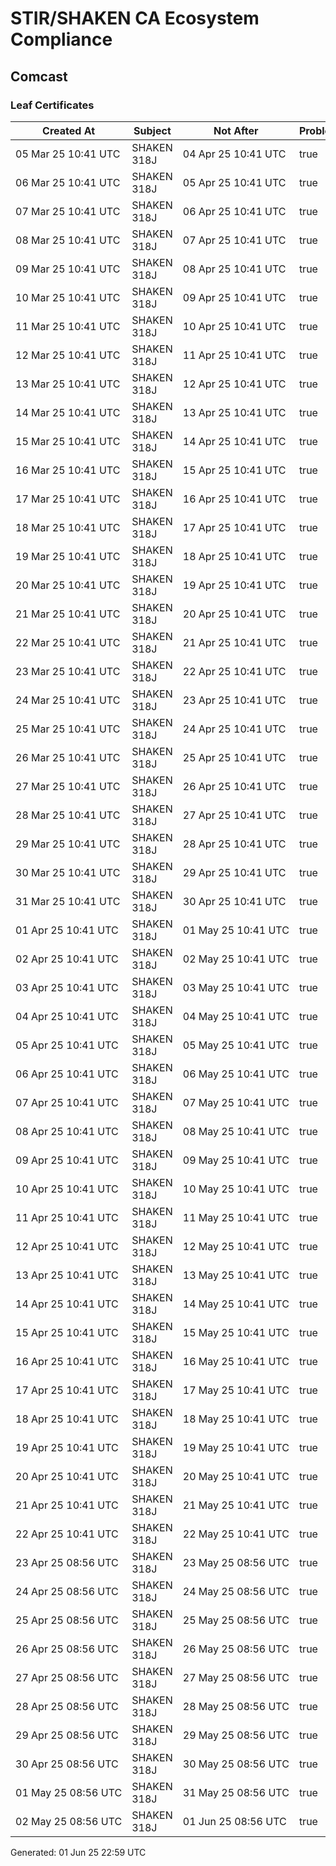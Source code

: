 # STIR/SHAKEN CA Ecosystem Compliance

## Comcast

### Leaf Certificates

| Created At | Subject | Not After | Problems | Link |
|------------|---------|-----------|----------|------|
| 05&#160;Mar&#160;25&#160;10:41&#160;UTC | SHAKEN 318J | 04&#160;Apr&#160;25&#160;10:41&#160;UTC | true | [view](../CERTS/358b09b06c37931420a286e0201cb4f0ae2cff9053832dfbe993a7b33971558d/README.md) |
| 06&#160;Mar&#160;25&#160;10:41&#160;UTC | SHAKEN 318J | 05&#160;Apr&#160;25&#160;10:41&#160;UTC | true | [view](../CERTS/a44bf447ea6d6c9198c8858e1225d800c51e7b052c92be4cb009e4c5bf24821e/README.md) |
| 07&#160;Mar&#160;25&#160;10:41&#160;UTC | SHAKEN 318J | 06&#160;Apr&#160;25&#160;10:41&#160;UTC | true | [view](../CERTS/a4d4b2c71994bc61cd7095fc9e6158247c8c4ba7d08e3c300dd38289d5d3f630/README.md) |
| 08&#160;Mar&#160;25&#160;10:41&#160;UTC | SHAKEN 318J | 07&#160;Apr&#160;25&#160;10:41&#160;UTC | true | [view](../CERTS/e56d6571a380e3c87691cff20d8d14db08c2264967405cd5b7bddef6f4c8f3e7/README.md) |
| 09&#160;Mar&#160;25&#160;10:41&#160;UTC | SHAKEN 318J | 08&#160;Apr&#160;25&#160;10:41&#160;UTC | true | [view](../CERTS/d9f38b0f46060993cd96a1512cfc5ecdf5c734ebcabe171ef7ba00c905f483f5/README.md) |
| 10&#160;Mar&#160;25&#160;10:41&#160;UTC | SHAKEN 318J | 09&#160;Apr&#160;25&#160;10:41&#160;UTC | true | [view](../CERTS/8eba327477438423c77ad9b499d35b7797c057f6bd6eb80d4ccc72f02da08cc5/README.md) |
| 11&#160;Mar&#160;25&#160;10:41&#160;UTC | SHAKEN 318J | 10&#160;Apr&#160;25&#160;10:41&#160;UTC | true | [view](../CERTS/9629bacef58a1ab0e4ec8b4a263501ea5cad64785fd3c89abb8e1a1d4df0b020/README.md) |
| 12&#160;Mar&#160;25&#160;10:41&#160;UTC | SHAKEN 318J | 11&#160;Apr&#160;25&#160;10:41&#160;UTC | true | [view](../CERTS/3b56322969600d739d2cac4a9c93ffb7a6d8a453c3baf8febc516bc20eb21d4d/README.md) |
| 13&#160;Mar&#160;25&#160;10:41&#160;UTC | SHAKEN 318J | 12&#160;Apr&#160;25&#160;10:41&#160;UTC | true | [view](../CERTS/9c8e2f6410d62727661d549734f954da5a774376166d409a275d8b02a912bb94/README.md) |
| 14&#160;Mar&#160;25&#160;10:41&#160;UTC | SHAKEN 318J | 13&#160;Apr&#160;25&#160;10:41&#160;UTC | true | [view](../CERTS/5a91f8445f4a8803c0a354a0fb287186f728ceea3c0b30dc2210a58d8ce8beb6/README.md) |
| 15&#160;Mar&#160;25&#160;10:41&#160;UTC | SHAKEN 318J | 14&#160;Apr&#160;25&#160;10:41&#160;UTC | true | [view](../CERTS/10b22092a441e497ad86538edb21b4be3b2386c9e96aadf8f60b715fe4acfea2/README.md) |
| 16&#160;Mar&#160;25&#160;10:41&#160;UTC | SHAKEN 318J | 15&#160;Apr&#160;25&#160;10:41&#160;UTC | true | [view](../CERTS/671d1a3c2f462172eee87f28ba482c00256a961216bdc8f227c5e2d9b9a69e4f/README.md) |
| 17&#160;Mar&#160;25&#160;10:41&#160;UTC | SHAKEN 318J | 16&#160;Apr&#160;25&#160;10:41&#160;UTC | true | [view](../CERTS/ef6be38573313e0f97536043d6f5a92f87c9b07f48202cb48a55f5e873997df6/README.md) |
| 18&#160;Mar&#160;25&#160;10:41&#160;UTC | SHAKEN 318J | 17&#160;Apr&#160;25&#160;10:41&#160;UTC | true | [view](../CERTS/c9fb1a6ba2e7276492d77a286eaaeb24b9d4ebd4e7dfaf84cb07ac949182d673/README.md) |
| 19&#160;Mar&#160;25&#160;10:41&#160;UTC | SHAKEN 318J | 18&#160;Apr&#160;25&#160;10:41&#160;UTC | true | [view](../CERTS/dd90a5bddb26742cca875b806d3d11d975e384838c20b464691626a21589a151/README.md) |
| 20&#160;Mar&#160;25&#160;10:41&#160;UTC | SHAKEN 318J | 19&#160;Apr&#160;25&#160;10:41&#160;UTC | true | [view](../CERTS/e564451e70d176988a4c0997d066b9b5279cef52d3bff59392994c66846fe698/README.md) |
| 21&#160;Mar&#160;25&#160;10:41&#160;UTC | SHAKEN 318J | 20&#160;Apr&#160;25&#160;10:41&#160;UTC | true | [view](../CERTS/dbd2f0a40209de997e329e332aa664d06039af64410730d743a8bd78e5eb5d85/README.md) |
| 22&#160;Mar&#160;25&#160;10:41&#160;UTC | SHAKEN 318J | 21&#160;Apr&#160;25&#160;10:41&#160;UTC | true | [view](../CERTS/512af4d3e374e3cdfdfc377a28ad67539ee461d10ef17f722694d16524fde7eb/README.md) |
| 23&#160;Mar&#160;25&#160;10:41&#160;UTC | SHAKEN 318J | 22&#160;Apr&#160;25&#160;10:41&#160;UTC | true | [view](../CERTS/2c52704ac814a4ac2b8bf27ccf436af126d78662832b50aaeb2ceafa4011bf5d/README.md) |
| 24&#160;Mar&#160;25&#160;10:41&#160;UTC | SHAKEN 318J | 23&#160;Apr&#160;25&#160;10:41&#160;UTC | true | [view](../CERTS/78d63a54991107264c9f784109882b837369d27a1a56570d549271ab3f869454/README.md) |
| 25&#160;Mar&#160;25&#160;10:41&#160;UTC | SHAKEN 318J | 24&#160;Apr&#160;25&#160;10:41&#160;UTC | true | [view](../CERTS/313297392be583806e6521a5cfbde1129b1e9ed358455df8bb2b0fd9540163f3/README.md) |
| 26&#160;Mar&#160;25&#160;10:41&#160;UTC | SHAKEN 318J | 25&#160;Apr&#160;25&#160;10:41&#160;UTC | true | [view](../CERTS/bd45f84a8136e94de6770beae0d9006593b5e605ff87669b4971b3617b05c615/README.md) |
| 27&#160;Mar&#160;25&#160;10:41&#160;UTC | SHAKEN 318J | 26&#160;Apr&#160;25&#160;10:41&#160;UTC | true | [view](../CERTS/64f4e88f728d7a58817e3144be92ec85a85f76034bcf7b8533c153c15f60beea/README.md) |
| 28&#160;Mar&#160;25&#160;10:41&#160;UTC | SHAKEN 318J | 27&#160;Apr&#160;25&#160;10:41&#160;UTC | true | [view](../CERTS/4924091df77f0730305fc45ec3866ebd73d85017275507b24f11e3502f82e153/README.md) |
| 29&#160;Mar&#160;25&#160;10:41&#160;UTC | SHAKEN 318J | 28&#160;Apr&#160;25&#160;10:41&#160;UTC | true | [view](../CERTS/75c12ded741de0cbc3c0172ffd8a985a11423559aaf75b6368005cb82ec593ab/README.md) |
| 30&#160;Mar&#160;25&#160;10:41&#160;UTC | SHAKEN 318J | 29&#160;Apr&#160;25&#160;10:41&#160;UTC | true | [view](../CERTS/ed96869fdab1d2d81521f0c0a239434058511f79e56b0890f1b447d07bace8a9/README.md) |
| 31&#160;Mar&#160;25&#160;10:41&#160;UTC | SHAKEN 318J | 30&#160;Apr&#160;25&#160;10:41&#160;UTC | true | [view](../CERTS/44f0d8cfc78c11b70baca852040d0f3ff03234760e4994f02fde4d8bff18aa6e/README.md) |
| 01&#160;Apr&#160;25&#160;10:41&#160;UTC | SHAKEN 318J | 01&#160;May&#160;25&#160;10:41&#160;UTC | true | [view](../CERTS/1dcbd3fe957497a156b5d774c1f27eff4fa61913e61096c63d625a7786f0d576/README.md) |
| 02&#160;Apr&#160;25&#160;10:41&#160;UTC | SHAKEN 318J | 02&#160;May&#160;25&#160;10:41&#160;UTC | true | [view](../CERTS/850dcbdfda006435d49df16393e0b663233166642cd2f57e990f0a619c854e3d/README.md) |
| 03&#160;Apr&#160;25&#160;10:41&#160;UTC | SHAKEN 318J | 03&#160;May&#160;25&#160;10:41&#160;UTC | true | [view](../CERTS/7ac025ebbe3338698a4fdd5561963fa8d18196759a91f674dfebe5820dcfe50b/README.md) |
| 04&#160;Apr&#160;25&#160;10:41&#160;UTC | SHAKEN 318J | 04&#160;May&#160;25&#160;10:41&#160;UTC | true | [view](../CERTS/8d97a336deaa3a2a0a9bb3f44deed587dceafd60d03695a1fc09011cc463f07b/README.md) |
| 05&#160;Apr&#160;25&#160;10:41&#160;UTC | SHAKEN 318J | 05&#160;May&#160;25&#160;10:41&#160;UTC | true | [view](../CERTS/ee5419af5879875ec6bdc01a617a6a140fada112627184b15f83466b57b5aa6e/README.md) |
| 06&#160;Apr&#160;25&#160;10:41&#160;UTC | SHAKEN 318J | 06&#160;May&#160;25&#160;10:41&#160;UTC | true | [view](../CERTS/a92a78cf30a16055a61fef8dde84788a3ddd33e9835cb80fd0524c4141036c4b/README.md) |
| 07&#160;Apr&#160;25&#160;10:41&#160;UTC | SHAKEN 318J | 07&#160;May&#160;25&#160;10:41&#160;UTC | true | [view](../CERTS/85513c76f437197d13d5098e13f2f8d8dba435e2125671c8c94ab03d9b5da5a1/README.md) |
| 08&#160;Apr&#160;25&#160;10:41&#160;UTC | SHAKEN 318J | 08&#160;May&#160;25&#160;10:41&#160;UTC | true | [view](../CERTS/0997acabf394053e25a93d002c2824fa62882c27ff6cdc734c32e042c17ae259/README.md) |
| 09&#160;Apr&#160;25&#160;10:41&#160;UTC | SHAKEN 318J | 09&#160;May&#160;25&#160;10:41&#160;UTC | true | [view](../CERTS/b76b4140d1e65d43f3b6b15706fc502cf59ceafa2d272c5f05601e54d225a328/README.md) |
| 10&#160;Apr&#160;25&#160;10:41&#160;UTC | SHAKEN 318J | 10&#160;May&#160;25&#160;10:41&#160;UTC | true | [view](../CERTS/e3d5a0b195825a67b6ada965ade9ab568ee0046365a6ce72d46194375779a204/README.md) |
| 11&#160;Apr&#160;25&#160;10:41&#160;UTC | SHAKEN 318J | 11&#160;May&#160;25&#160;10:41&#160;UTC | true | [view](../CERTS/371d2f3abfba1db9033037abde79317160a83bf653ecc444922b76185cc6523d/README.md) |
| 12&#160;Apr&#160;25&#160;10:41&#160;UTC | SHAKEN 318J | 12&#160;May&#160;25&#160;10:41&#160;UTC | true | [view](../CERTS/a4294fc6fe1476308f426055ff4b3f29a1fef6d65bf8fd7edd6879fd19633211/README.md) |
| 13&#160;Apr&#160;25&#160;10:41&#160;UTC | SHAKEN 318J | 13&#160;May&#160;25&#160;10:41&#160;UTC | true | [view](../CERTS/2c30b134392ccaf7c8e5013460fb6952565a95d8d1dd5c69e163b88606154ced/README.md) |
| 14&#160;Apr&#160;25&#160;10:41&#160;UTC | SHAKEN 318J | 14&#160;May&#160;25&#160;10:41&#160;UTC | true | [view](../CERTS/b05210a7d0d62c516846d2c3419eac61446d924cb353d6968c8dff85b1c7afbe/README.md) |
| 15&#160;Apr&#160;25&#160;10:41&#160;UTC | SHAKEN 318J | 15&#160;May&#160;25&#160;10:41&#160;UTC | true | [view](../CERTS/b43cd1c7b3717b5419b74cd2074bdb2ff8f70d509e43750628550ed6567bf686/README.md) |
| 16&#160;Apr&#160;25&#160;10:41&#160;UTC | SHAKEN 318J | 16&#160;May&#160;25&#160;10:41&#160;UTC | true | [view](../CERTS/cae0d34ab8f82d7b6d20777d52aa2ad4710ff620b5a42a680298c2d75c6e6b97/README.md) |
| 17&#160;Apr&#160;25&#160;10:41&#160;UTC | SHAKEN 318J | 17&#160;May&#160;25&#160;10:41&#160;UTC | true | [view](../CERTS/9aa7eac25b68953acaf2e71fa1824197515e5e88f732873fd5963420b2bc5ea0/README.md) |
| 18&#160;Apr&#160;25&#160;10:41&#160;UTC | SHAKEN 318J | 18&#160;May&#160;25&#160;10:41&#160;UTC | true | [view](../CERTS/92c9f398b24fef6ae3cb458cc4389942b65e06638ffa00bbebe0fab1b850f378/README.md) |
| 19&#160;Apr&#160;25&#160;10:41&#160;UTC | SHAKEN 318J | 19&#160;May&#160;25&#160;10:41&#160;UTC | true | [view](../CERTS/c0e60b3eb6998c5496c1ad9abb8261ea7e2ca2395607d1ad22bcf279e8f30bbe/README.md) |
| 20&#160;Apr&#160;25&#160;10:41&#160;UTC | SHAKEN 318J | 20&#160;May&#160;25&#160;10:41&#160;UTC | true | [view](../CERTS/4b6f85eaa4fc04298f951b7aaaf757bc8cd9cc3dd89053947d0b4074f7d006e4/README.md) |
| 21&#160;Apr&#160;25&#160;10:41&#160;UTC | SHAKEN 318J | 21&#160;May&#160;25&#160;10:41&#160;UTC | true | [view](../CERTS/8e2e6fc2251a2768ebef059c2b33e41d04190688449176bc78f01ff8cbd5c61c/README.md) |
| 22&#160;Apr&#160;25&#160;10:41&#160;UTC | SHAKEN 318J | 22&#160;May&#160;25&#160;10:41&#160;UTC | true | [view](../CERTS/d0920422db21bac863204c06a0a8e4a793e03a207269cba10d955344f14bde3f/README.md) |
| 23&#160;Apr&#160;25&#160;08:56&#160;UTC | SHAKEN 318J | 23&#160;May&#160;25&#160;08:56&#160;UTC | true | [view](../CERTS/0d1cb7e80e0c5b5c7a3be67b27fa5bc8cb095f0b5f30a37daba77795cd4d9974/README.md) |
| 24&#160;Apr&#160;25&#160;08:56&#160;UTC | SHAKEN 318J | 24&#160;May&#160;25&#160;08:56&#160;UTC | true | [view](../CERTS/e032712960206908e4a56c846b27ca8d58ba9f8822164a5ebaeb4c5cc1f0d753/README.md) |
| 25&#160;Apr&#160;25&#160;08:56&#160;UTC | SHAKEN 318J | 25&#160;May&#160;25&#160;08:56&#160;UTC | true | [view](../CERTS/295290fbcf91a94eaa25b561c1ae4cb0be65778629e79000eba98e5ae6159044/README.md) |
| 26&#160;Apr&#160;25&#160;08:56&#160;UTC | SHAKEN 318J | 26&#160;May&#160;25&#160;08:56&#160;UTC | true | [view](../CERTS/1ae840ceeec2f5e0eff39afc6afef37993dca22cb031bb67c4f6ef0cbc2f4272/README.md) |
| 27&#160;Apr&#160;25&#160;08:56&#160;UTC | SHAKEN 318J | 27&#160;May&#160;25&#160;08:56&#160;UTC | true | [view](../CERTS/c343bfa81f648271e7edf0d372215fe502e9ee695af454e093a1916933942fef/README.md) |
| 28&#160;Apr&#160;25&#160;08:56&#160;UTC | SHAKEN 318J | 28&#160;May&#160;25&#160;08:56&#160;UTC | true | [view](../CERTS/e15f19547a987762d82339d10f329ce00b1666d9bcd9c3c5aad3d93d36d88400/README.md) |
| 29&#160;Apr&#160;25&#160;08:56&#160;UTC | SHAKEN 318J | 29&#160;May&#160;25&#160;08:56&#160;UTC | true | [view](../CERTS/c9988c91bfd5f871f5d1cb7c7c5cc324a44a2502bb59a81ee2d492718e2a3a83/README.md) |
| 30&#160;Apr&#160;25&#160;08:56&#160;UTC | SHAKEN 318J | 30&#160;May&#160;25&#160;08:56&#160;UTC | true | [view](../CERTS/188c050aca829736dc0e15faa726d9f438dbcf21d39b2e39c85712419d6895c0/README.md) |
| 01&#160;May&#160;25&#160;08:56&#160;UTC | SHAKEN 318J | 31&#160;May&#160;25&#160;08:56&#160;UTC | true | [view](../CERTS/ad7d74a10bef6d01f2b81db0ae6e6edbc90d3506c3130f72b99efbd0bb1c40d6/README.md) |
| 02&#160;May&#160;25&#160;08:56&#160;UTC | SHAKEN 318J | 01&#160;Jun&#160;25&#160;08:56&#160;UTC | true | [view](../CERTS/2f5c19e8e990537ceb1752d8672bac113cb1bdbc1ff937d5e1b6f8aba6742e38/README.md) |


Generated: 01 Jun 25 22:59 UTC